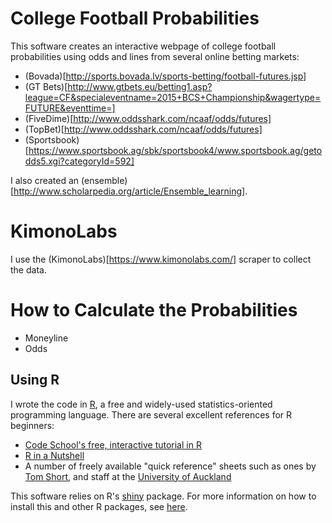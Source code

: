 College Football Probabilities
===================

This software creates an interactive webpage of college football probabilities using odds and lines from several online betting markets:
* (Bovada)[http://sports.bovada.lv/sports-betting/football-futures.jsp]
* (GT Bets)[http://www.gtbets.eu/betting1.asp?league=CF&specialeventname=2015+BCS+Championship&wagertype=FUTURE&eventtime=]
* (FiveDime)[http://www.oddsshark.com/ncaaf/odds/futures]
* (TopBet)[http://www.oddsshark.com/ncaaf/odds/futures]
* (Sportsbook)[https://www.sportsbook.ag/sbk/sportsbook4/www.sportsbook.ag/getodds5.xgi?categoryId=592]

I also created an (ensemble)[http://www.scholarpedia.org/article/Ensemble_learning].


# KimonoLabs
I use the (KimonoLabs)[https://www.kimonolabs.com/] scraper to collect the data.



# How to Calculate the Probabilities
* Moneyline
* Odds






## Using R

I wrote the code in [R](http://www.r-project.org/), a free and widely-used statistics-oriented programming language.  There are several excellent references for R beginners:

* [Code School's free, interactive tutorial in R](http://www.codeschool.com/courses/try-r)
* [R in a Nutshell](http://web.udl.es/Biomath/Bioestadistica/R/Manuals/r_in_a_nutshell.pdf)
* A number of freely available "quick reference" sheets such as ones by [Tom Short](http://cran.r-project.org/doc/contrib/Short-refcard.pdf), and staff at the [University of Auckland](https://www.stat.auckland.ac.nz/~stat380/downloads/QuickReference.pdf)

This software relies on R's [shiny](shiny.rstudio.com) package.  For more information on how to install this and other R packages, see [here](http://www.r-bloggers.com/installing-r-packages).
